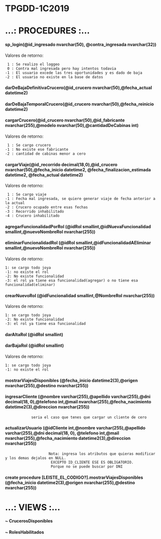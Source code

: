 # TPGDD-1C2019
# ...: PROCEDURES :...

#### sp_login(@id_ingresado nvarchar(50), @contra_ingresada nvarchar(32))

  Valores de retorno:
  
     1 : Se realizo el loggeo
     0 : Contra mal ingresada pero hay intentos todavia
    -1 : El usuario excede las tres oportunidades y es dado de baja
    -2 : El usuario no existe en la base de datos

#### darDeBajaDefinitivaCrucero(@id_crucero nvarchar(50),@fecha_actual datetime2)
#### darDeBajaTemporalCrucero(@id_crucero nvarchar(50),@fecha_reinicio datetime2)
#### cargarCrucero(@id_crucero nvarchar(50),@id_fabricante nvarchar(255),@modelo nvarchar(50),@cantidadDeCabinas int)

  Valores de retorno:
  
     1 : Se cargo crucero
    -1 : No existe ese fabricante
    -2 : cantidad de cabinas menor a cero
    
#### cargarViaje(@id_recorrido decimal(18,0),@id_crucero nvarchar(50),@fecha_inicio datetime2, @fecha_finalizacion_estimada datetime2, @fecha_actual datetime2)

  Valores de retorno:
  
     1 : Se cargo viaje
    -1 : Fecha mal ingresada, se quiere generar viaje de fecha anterior a la actual
    -2 : Crucero ocupado entre esas fechas
    -3 : Recorrido inhabilitado
    -4 : Crucero inhabilitado

#### agregarFuncionalidadPorRol (@idRol smallint,@idNuevaFuncionalidad smallint,@nuevoNombreRol nvarchar(255))
#### eliminarFuncionalidadRol (@idRol smallint,@idFuncionalidadAEliminar smallint,@nuevoNombreRol nvarchar(255))

  Valores de retorno:

    1: se cargo todo joya
    -1: no existe el rol
    -2: No existe funcionalidad
    -3: el rol ya tiene esa funcionalidad(agregar) o no tiene esa funcionalidad(eliminar)

#### crearNuevoRol (@idFuncionalidad smallint,@NombreRol nvarchar(255))

  Valores de retorno:

    1: se cargo todo joya
    -2: No existe funcionalidad
    -3: el rol ya tiene esa funcionalidad
#### darAltaRol (@idRol smallint)
#### darBajaRol (@idRol smallint)

   Valores de retorno:

    1: se cargo todo joya
    -1: no existe el rol
    
#### mostrarViajesDisponibles (@fecha_inicio datetime2(3),@origen nvarchar(255),@destino nvarchar(255))
#### ingresarCliente (@nombre varchar(255),@apellido varchar(255),@dni decimal(18, 0),@telefono int,@mail nvarchar(255),@fecha_nacimiento datetime2(3),@direccion nvarchar(255))
                seria el caso que tenes que cargar un cliente de cero
#### actualizarUsuario (@idCliente int,@nombre varchar(255),@apellido varchar(255),@dni decimal(18, 0),	@telefono int,@mail nvarchar(255),@fecha_nacimiento datetime2(3),@direccion nvarchar(255)) 
                        Nota: ingresa los atributos que quieras modificar y los demas dejalos en NULL.
                         EXCEPTO ID_CLIENTE ESE ES OBLIGATORIO.
                         Porque no se puede buscar por DNI
        
#### create procedure [LEISTE_EL_CODIGO?].mostrarViajesDisponibles (@fecha_inicio datetime2(3),@origen nvarchar(255),@destino nvarchar(255))
   
# ...: VIEWS :...


#### ~ CrucerosDisponibles
#### ~ RolesHabilitados
